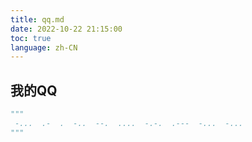 ```yaml
---
title: qq.md
date: 2022-10-22 21:15:00
toc: true
language: zh-CN
---
```


## 我的QQ
```py
"""
 -...  .-  .  -..  --.  ....  -.-.  .---  -...  -...
"""
```



<!-- <blockquote class="twitter-tweet"><p lang="zh" dir="ltr">美队牛B！哦不对… 美队牛屌！淦 <a href="https://t.co/YZc56W6pyG">pic.twitter.com/YZc56W6pyG</a></p>&mdash; 骚逼忠犬獸 (@puppylion_D) <a href="https://twitter.com/puppylion_D/status/1305203346765164545?ref_src=twsrc%5Etfw">September 13, 2020</a></blockquote> <script async src="https://platform.twitter.com/widgets.js" charset="utf-8"></script> 
 -->